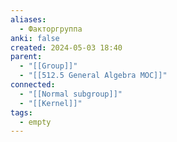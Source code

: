 ```yaml
---
aliases:
  - Факторгруппа
anki: false
created: 2024-05-03 18:40
parent:
  - "[[Group]]"
  - "[[512.5 General Algebra MOC]]"
connected:
  - "[[Normal subgroup]]"
  - "[[Kernel]]"
tags:
  - empty
---
```

